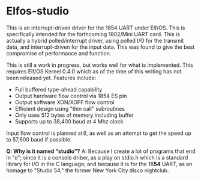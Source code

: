 # Elfos-studio

This is an interrupt-driven driver for the 1854 UART under Elf/OS. This is specifically intended for the forthcoming 1802/Mini UART card. This is actually a hybrid polled/interrupt driver, using polled I/O for the transmit data, and interrupt-driven for the input data. This was found to give the best compromise of performance and function.

This is still a work in progress, but works well for what is implemented. This requires Elf/OS Kernel 0.4.0 which as of the time of this writing has not been released yet. Features include:

* Full buffered type-ahead capability
* Output hardware flow control via 1854 ES pin
* Output software XON/XOFF flow control
* Efficient design using "thin call" subroutines
* Only uses 512 bytes of memory including buffer
* Supports up to 38,400 baud at 4 Mhz clock

Input flow control is planned still, as well as an attempt to get the speed up to 57,600 baud if possible.

**Q: Why is it named "studio"?**
A: Because I create a lot of programs that end in "o"; since it is a console driber, as a play on stdio.h which is a standard library for I/O in the C language; and because it is for the 18**54** UART, as an homage to "Studio 54," the former New York City disco nightclub.
